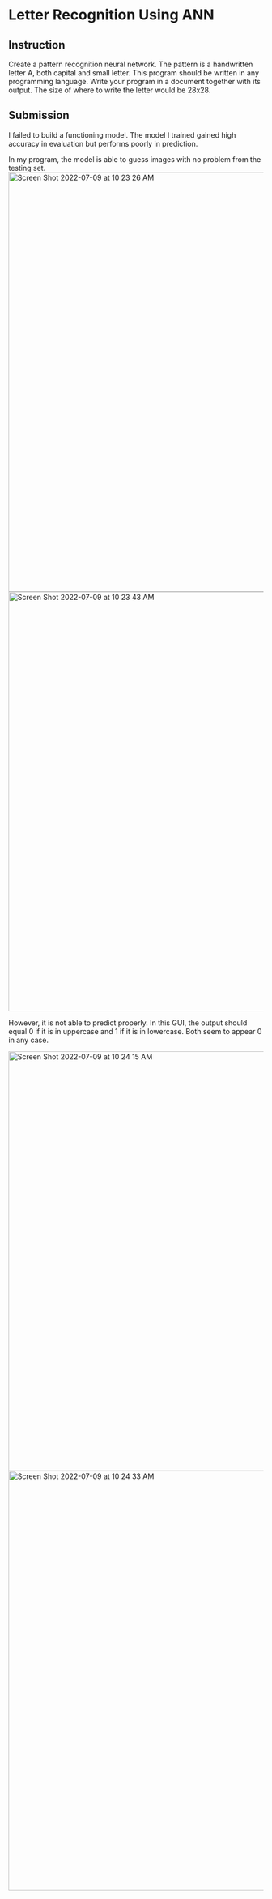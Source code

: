 # Letter Recognition Using ANN

## Instruction

Create a pattern recognition neural network. The pattern is a handwritten letter A, both capital and small letter. This program should be written in any programming language. Write your program in a document together with its output. The size of where to write the letter would be 28x28.

## Submission

I failed to build a functioning model. The model I trained gained high accuracy in evaluation but performs poorly in prediction.


In my program, the model is able to guess images with no problem from the testing set.
<img width="829" alt="Screen Shot 2022-07-09 at 10 23 26 AM" src="https://user-images.githubusercontent.com/106197019/178088073-902b2771-6f06-479e-b35d-96de11195a47.png">
<img width="829" alt="Screen Shot 2022-07-09 at 10 23 43 AM" src="https://user-images.githubusercontent.com/106197019/178088078-c333ec6c-8f73-4297-8149-300ff0166288.png">


However, it is not able to predict properly. In this GUI, the output should equal 0 if it is in uppercase and 1 if it is in lowercase. Both seem to appear 0 in any case.

<img width="829" alt="Screen Shot 2022-07-09 at 10 24 15 AM" src="https://user-images.githubusercontent.com/106197019/178088089-bc908297-adba-4ffd-b3ab-7fce0da836f1.png">
<img width="829" alt="Screen Shot 2022-07-09 at 10 24 33 AM" src="https://user-images.githubusercontent.com/106197019/178088099-d9c55585-4c30-4aa9-ae07-7c82f120bfba.png">


